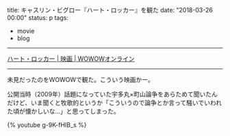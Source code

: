 title: キャスリン・ビグロー『ハート・ロッカー』を観た
date: "2018-03-26 00:00"
status: p
tags:
- movie
- blog
---

[ハート・ロッカー | 映画 | WOWOWオンライン](http://www.wowow.co.jp/detail/022290)

---

未見だったのをWOWOWで観た。こういう映画かー。

公開当時（2009年）話題になっていた宇多丸×町山論争をあらためて聞いたんだけど、いま聞くと牧歌的というか「こういうので論争とか言って騒いでいわれた頃が懐かしいな…」と思ってしまった。

{% youtube g-9K-fHIB_s %}
